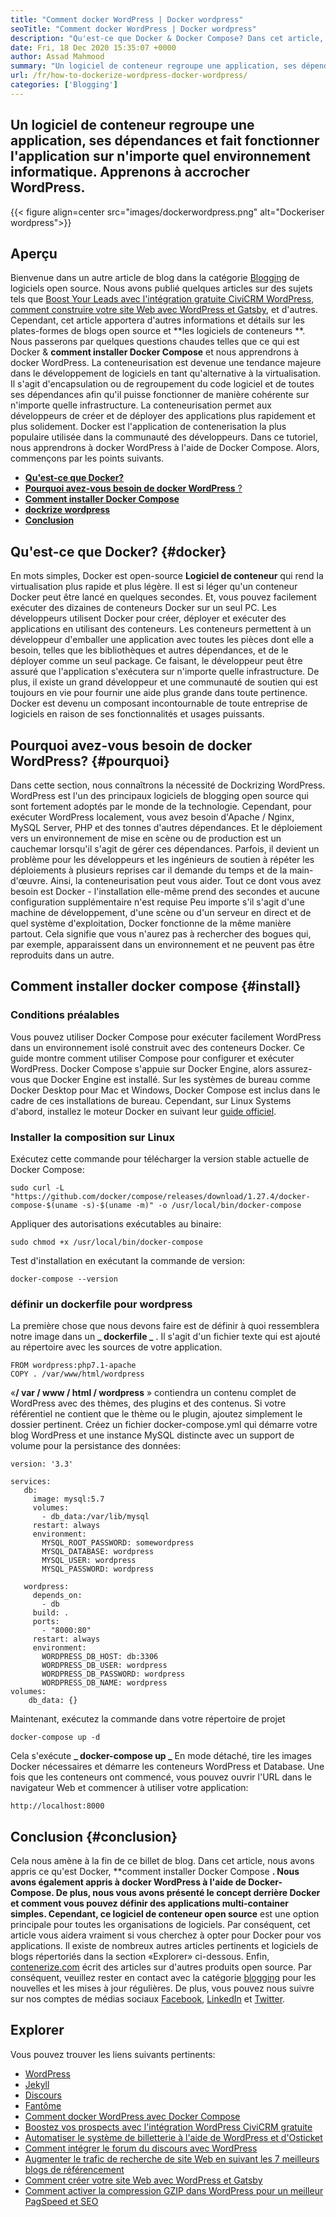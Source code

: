 ```yaml
---
title: "Comment docker WordPress | Docker wordpress" 
seoTitle: "Comment docker WordPress | Docker wordpress" 
description: "Qu'est-ce que Docker & Docker Compose? Dans cet article, nous apprendrons à installer Docker, Docker Compose et à docker WordPress dans un conteneur Docker." 
date: Fri, 18 Dec 2020 15:35:07 +0000
author: Assad Mahmood
summary: "Un logiciel de conteneur regroupe une application, ses dépendances et fait fonctionner l'application sur n'importe quel environnement informatique. Apprenons à accrocher WordPress." 
url: /fr/how-to-dockerize-wordpress-docker-wordpress/
categories: ['Blogging']
---
```


## Un logiciel de conteneur regroupe une application, ses dépendances et fait fonctionner l'application sur n'importe quel environnement informatique. Apprenons à accrocher WordPress.

{{< figure align=center src="images/dockerwordpress.png" alt="Dockeriser wordpress">}}


## Aperçu
Bienvenue dans un autre article de blog dans la catégorie [Blogging][1] de logiciels open source. Nous avons publié quelques articles sur des sujets tels que [Boost Your Leads avec l'intégration gratuite CiviCRM WordPress][2], [comment construire votre site Web avec WordPress et Gatsby][3], et d'autres. Cependant, cet article apportera d'autres informations et détails sur les plates-formes de blogs open source et **les logiciels de conteneurs **. Nous passerons par quelques questions chaudes telles que ce qui est Docker &  **comment installer Docker Compose**   et nous apprendrons à docker WordPress.
La conteneurisation est devenue une tendance majeure dans le développement de logiciels en tant qu'alternative à la virtualisation. Il s'agit d'encapsulation ou de regroupement du code logiciel et de toutes ses dépendances afin qu'il puisse fonctionner de manière cohérente sur n'importe quelle infrastructure. La conteneurisation permet aux développeurs de créer et de déployer des applications plus rapidement et plus solidement. Docker est l'application de contenerisation la plus populaire utilisée dans la communauté des développeurs. Dans ce tutoriel, nous apprendrons à docker WordPress à l'aide de Docker Compose. Alors, commençons par les points suivants.
  * [**Qu'est-ce que Docker?** ][4]
  * [**Pourquoi avez-vous besoin de docker WordPress** ?][5]
  * **[Comment installer Docker Compose][6]** 
  * **[dockrize wordpress][7]** 
  * **[Conclusion][8]** 

## Qu'est-ce que Docker?   {#docker}
En mots simples, Docker est open-source **Logiciel de conteneur**  qui rend la virtualisation plus rapide et plus légère. Il est si léger qu'un conteneur Docker peut être lancé en quelques secondes. Et, vous pouvez facilement exécuter des dizaines de conteneurs Docker sur un seul PC. Les développeurs utilisent Docker pour créer, déployer et exécuter des applications en utilisant des conteneurs. Les conteneurs permettent à un développeur d'emballer une application avec toutes les pièces dont elle a besoin, telles que les bibliothèques et autres dépendances, et de le déployer comme un seul package. Ce faisant, le développeur peut être assuré que l'application s'exécutera sur n'importe quelle infrastructure. De plus, il existe un grand développeur et une communauté de soutien qui est toujours en vie pour fournir une aide plus grande dans toute pertinence. Docker est devenu un composant incontournable de toute entreprise de logiciels en raison de ses fonctionnalités et usages puissants.

## Pourquoi avez-vous besoin de docker WordPress?   {#pourquoi}
Dans cette section, nous connaîtrons la nécessité de Dockrizing WordPress. WordPress est l'un des principaux logiciels de blogging open source qui sont fortement adoptés par le monde de la technologie. Cependant, pour exécuter WordPress localement, vous avez besoin d'Apache / Nginx, MySQL Server, PHP et des tonnes d'autres dépendances. Et le déploiement vers un environnement de mise en scène ou de production est un cauchemar lorsqu'il s'agit de gérer ces dépendances. Parfois, il devient un problème pour les développeurs et les ingénieurs de soutien à répéter les déploiements à plusieurs reprises car il demande du temps et de la main-d'œuvre.
Ainsi, la conteneurisation peut vous aider. Tout ce dont vous avez besoin est Docker - l'installation elle-même prend des secondes et aucune configuration supplémentaire n'est requise
Peu importe s'il s'agit d'une machine de développement, d'une scène ou d'un serveur en direct et de quel système d'exploitation, Docker fonctionne de la même manière partout. Cela signifie que vous n'aurez pas à rechercher des bogues qui, par exemple, apparaissent dans un environnement et ne peuvent pas être reproduits dans un autre.

## Comment installer docker compose   {#install}

### Conditions préalables
Vous pouvez utiliser Docker Compose pour exécuter facilement WordPress dans un environnement isolé construit avec des conteneurs Docker. Ce guide montre comment utiliser Compose pour configurer et exécuter WordPress.
Docker Compose s'appuie sur Docker Engine, alors assurez-vous que Docker Engine est installé. Sur les systèmes de bureau comme Docker Desktop pour Mac et Windows, Docker Compose est inclus dans le cadre de ces installations de bureau. Cependant, sur Linux Systems d'abord, installez le moteur Docker en suivant leur [guide officiel][9].

### Installer la composition sur Linux
Exécutez cette commande pour télécharger la version stable actuelle de Docker Compose:
```
sudo curl -L "https://github.com/docker/compose/releases/download/1.27.4/docker-compose-$(uname -s)-$(uname -m)" -o /usr/local/bin/docker-compose
```
Appliquer des autorisations exécutables au binaire:
```
sudo chmod +x /usr/local/bin/docker-compose
```
Test d'installation en exécutant la commande de version:
```
docker-compose --version
```

### définir un dockerfile pour wordpress
La première chose que nous devons faire est de définir à quoi ressemblera notre image dans un **_ dockerfile _** . Il s'agit d'un fichier texte qui est ajouté au répertoire avec les sources de votre application.
```
FROM wordpress:php7.1-apache
COPY . /var/www/html/wordpress
```
«**/ var / www / html / wordpress** » contiendra un contenu complet de WordPress avec des thèmes, des plugins et des contenus. Si votre référentiel ne contient que le thème ou le plugin, ajoutez simplement le dossier pertinent.
Créez un fichier docker-compose.yml qui démarre votre blog WordPress et une instance MySQL distincte avec un support de volume pour la persistance des données:
```
version: '3.3'

services:
   db:
     image: mysql:5.7
     volumes:
       - db_data:/var/lib/mysql
     restart: always
     environment:
       MYSQL_ROOT_PASSWORD: somewordpress
       MYSQL_DATABASE: wordpress
       MYSQL_USER: wordpress
       MYSQL_PASSWORD: wordpress

   wordpress:
     depends_on:
       - db
     build: .
     ports:
       - "8000:80"
     restart: always
     environment:
       WORDPRESS_DB_HOST: db:3306
       WORDPRESS_DB_USER: wordpress
       WORDPRESS_DB_PASSWORD: wordpress
       WORDPRESS_DB_NAME: wordpress
volumes:
    db_data: {}
```
Maintenant, exécutez la commande dans votre répertoire de projet
```
docker-compose up -d
```
Cela s'exécute **_ docker-compose up _**  En mode détaché, tire les images Docker nécessaires et démarre les conteneurs WordPress et Database.
Une fois que les conteneurs ont commencé, vous pouvez ouvrir l'URL dans le navigateur Web et commencer à utiliser votre application:
```
http://localhost:8000
```

## Conclusion   {#conclusion}
Cela nous amène à la fin de ce billet de blog. Dans cet article, nous avons appris ce qu'est Docker, **comment installer Docker Compose **. Nous avons également appris à docker WordPress à l'aide de Docker-Compose. De plus, nous vous avons présenté le concept derrière Docker et comment vous pouvez définir des applications multi-container simples. Cependant, ce logiciel de conteneur open source**  est une option principale pour toutes les organisations de logiciels. Par conséquent, cet article vous aidera vraiment si vous cherchez à opter pour Docker pour vos applications. Il existe de nombreux autres articles pertinents et logiciels de blogs répertoriés dans la section «Explorer» ci-dessous.
Enfin, [contenerize.com][10] écrit des articles sur d'autres produits open source. Par conséquent, veuillez rester en contact avec la catégorie [blogging][1] pour les nouvelles et les mises à jour régulières. De plus, vous pouvez nous suivre sur nos comptes de médias sociaux [Facebook][11], [LinkedIn][12] et [Twitter][13].

## Explorer
Vous pouvez trouver les liens suivants pertinents:
  * [WordPress][14]
  * [Jekyll][15]
  * [Discours][16]
  * [Fantôme][17]
  * [Comment docker WordPress avec Docker Compose][18]
  * [Boostez vos prospects avec l'intégration WordPress CiviCRM gratuite][2]
  * [Automatiser le système de billetterie à l'aide de WordPress et d'Osticket][19]
  * [Comment intégrer le forum du discours avec WordPress][20]
  * [Augmenter le trafic de recherche de site Web en suivant les 7 meilleurs blogs de référencement][21]
  * [Comment créer votre site Web avec WordPress et Gatsby][3]
  * [Comment activer la compression GZIP dans WordPress pour un meilleur PagSpeed ​​et SEO][22]

  
[1]: https://products.containerize.com/blogging/
[2]: https://blog.containerize.com/blogging/civicrm-wordpress-integration-wordpress-tutorial/
[3]: https://blog.containerize.com/blogging/how-does-gatsby-integrate-with-wordpress-gatsby-wordpress/
[4]: #docker
[5]: #why
[6]: #install
[7]: #dockerize
[8]: #conclusion
[9]: https://docs.docker.com/engine/install/#server
[10]: https://www.containerize.com/
[11]: https://web.facebook.com/containerize
[12]: https://www.linkedin.com/company/containerize/
[13]: https://twitter.com/containerize_co
[14]: https://products.containerize.com/blogging/wordpress/
[15]: https://products.containerize.com/blogging/jekyll/
[16]: https://products.containerize.com/discussion-forum/discourse/
[17]: https://products.containerize.com/blogging/ghost/
[18]: https://blog.containerize.com/blogging/fr/how-to-dockerize-wordpress-docker-wordpress/
[19]: https://blog.containerize.com/blogging/automate-ticketing-system-using-wordpress-and-osticket/
[20]: https://blog.containerize.com/blogging/how-to-integrate-discourse-forum-with-wordpress/
[21]: https://blog.containerize.com/blogging/increase-website-search-traffic-by-following-top-7-seo-blogs/
[22]: https://blog.containerize.com/2020/12/12/how-to-enable-gzip-compression-in-wordpress-for-better-speed/
